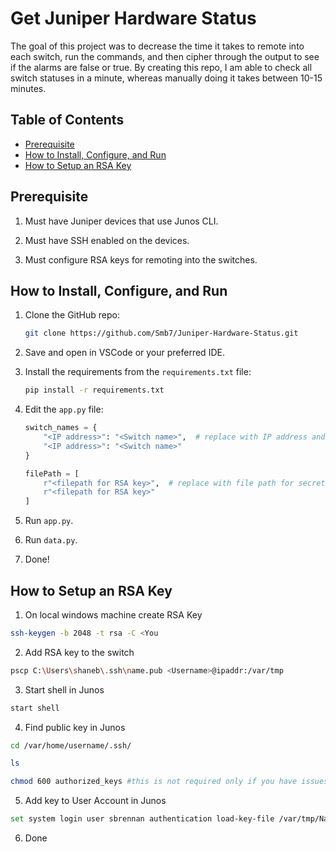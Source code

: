 # Get Juniper Hardware Status

The goal of this project was to decrease the time it takes to remote into each switch, run the commands, and then cipher through the output to see if the alarms are false or true. By creating this repo, I am able to check all switch statuses in a minute, whereas manually doing it takes between 10-15 minutes.

## Table of Contents

- [Prerequisite](#prerequisite)
- [How to Install, Configure, and Run](#how-to-install-configure-and-run)
- [How to Setup an RSA Key](#how-to-setup-an-rsa-key)

## Prerequisite

1. Must have Juniper devices that use Junos CLI.
   
2. Must have SSH enabled on the devices.

3. Must configure RSA keys for remoting into the switches.

## How to Install, Configure, and Run

1. Clone the GitHub repo:
    ```bash
    git clone https://github.com/Smb7/Juniper-Hardware-Status.git
    ```

2. Save and open in VSCode or your preferred IDE.

3. Install the requirements from the `requirements.txt` file:
    ```bash
    pip install -r requirements.txt
    ```

4. Edit the `app.py` file:
    ```python
    switch_names = {
        "<IP address>": "<Switch name>",  # replace with IP address and switch name 
        "<IP address>": "<Switch name>"
    }

    filePath = [
        r"<filepath for RSA key>",  # replace with file path for secret RSA key
        r"<filepath for RSA key>"
    ]
    ```

5. Run `app.py`.

6. Run `data.py`.

7. Done!

## How to Setup an RSA Key
1. On local windows machine create RSA Key
```bash
ssh-keygen -b 2048 -t rsa -C <You
```

2. Add RSA key to the switch
```bash
pscp C:\Users\shaneb\.ssh\name.pub <Username>@ipaddr:/var/tmp
```

3. Start shell in Junos
```bash
start shell
```

4. Find public key in Junos
```bash
cd /var/home/username/.ssh/

ls 

chmod 600 authorized_keys #this is not required only if you have issues
```

5. Add key to User Account in Junos
```bash
set system login user sbrennan authentication load-key-file /var/tmp/NameHere.pub
```
6. Done















